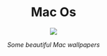 <div align="center">
<h1>Mac Os</h1>
<img src="https://upload.wikimedia.org/wikipedia/commons/9/98/MacOS_Monterey_Desktop.png">
<p><i>Some beautiful Mac wallpapers</i></p>
</div>
